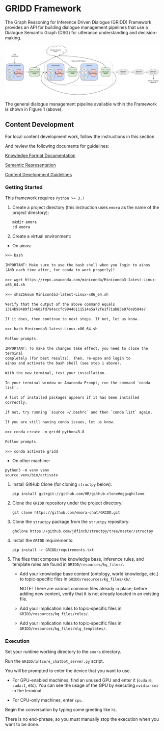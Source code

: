 # GRIDD Framework

The Graph Reasoning for Inference Driven Dialogue (GRIDD) Framework provides an API 
for building dialogue management pipelines that use a Dialogue Semantic Graph (DSG) for 
utterance understanding and decision-making.

![](docs/img/gridd_diagram.svg)

The general dialogue management pipeline available within the Framework 
is shown in Figure 1 (above).  

## Content Development

For local content development work, follow the instructions in this section.

And review the following documents for guidelines:

[Knowledge Format Documentation](https://docs.google.com/document/d/1mfdZIY09JwZ-DN4eBmIpxQ9phItEbrJqD5d1QtFKBN8/edit?usp=sharing)

[Semantic Representation](https://github.com/emora-chat/GRIDD/blob/main/docs/SemanticRepresentation.md)

[Content Development Guidelines](https://github.com/emora-chat/GRIDD/wiki/Content-Development-Guidelines)

### Getting Started

This framework requires `Python >= 3.7`

1. Create a project directory (this instruction uses `emora` as the name of the project directory):
   ```
   mkdir emora
   cd emora
   ```
1. Create a virtual environment:

* On ainos:

```
>>> bash

IMPORTANT: Make sure to use the bash shell when you login to ainos 
(AND each time after, for conda to work properly)!

>>> wget https://repo.anaconda.com/miniconda/Miniconda3-latest-Linux-x86_64.sh

>>> sha256sum Miniconda3-latest-Linux-x86_64.sh

Verify that the output of the above command equals 
1314b90489f154602fd794accfc90446111514a5a72fe1f71ab83e07de9504a7

If it does, then continue to next steps. If not, let us know.

>>> bash Miniconda3-latest-Linux-x86_64.sh

Follow prompts.

IMPORTANT: To make the changes take effect, you need to close the terminal 
completely (for best results). Then, re-open and login to 
ainos and activate the bash shell (see step 1 above).

With the new terminal, test your installation. 

In your terminal window or Anaconda Prompt, run the command `conda list`. 

A list of installed packages appears if it has been installed correctly.

If not, try running `source ~/.bashrc` and then `conda list` again.

If you are still having conda issues, let us know.

>>> conda create -n gridd python=3.8

Follow prompts.

>>> conda activate gridd
```

* On other machine:

```
python3 -m venv venv
source venv/bin/activate
```

1. Install GitHub Clone (for cloning `structpy` below):
   ```
   pip install git+git://github.com/HR/github-clone#egg=ghclone
   ```
1. Clone the `GRIDD` repository under the project directory:
   ```
   git clone https://github.com/emora-chat/GRIDD.git
   ```
1. Clone the `structpy` package from the `structpy` repository:
   ```
   ghclone https://github.com/jdfinch/structpy/tree/master/structpy
   ```
1. Install the `GRIDD` requirements:
   ```
   pip install -r GRIDD/requirements.txt
   ```
1. The files that compose the knowledge base, inference rules, and template rules are found in 
   `GRIDD/resources/kg_files/`.

   * Add your knowledge base content (ontology, world knowledge, etc.) to topic-specific files in 
     `GRIDD/resources/kg_files/kb/`.
        
     NOTE! There are various common files already in place; before adding new content, verify that it is not already located in an existing file.
   
   * Add your implication rules to topic-specific files in `GRIDD/resources/kg_files/rules/`.
   
   * Add your implication rules to topic-specific files in `GRIDD/resources/kg_files/nlg_templates/`.


### Execution

Set your runtime working directory to the `emora` directory.

Run the `GRIDD/intcore_chatbot_server.py` script.

You will be prompted to enter the device that you want to use. 

* For GPU-enabled machines, find an unused GPU and enter it (`cuda:0`, `cuda:1`, etc). 
You can see the usage of the GPU by executing `nvidia-smi` in the terminal.

* For CPU-only machines, enter `cpu`.

Begin the conversation by typing some greeting like `hi`.

There is no end-phrase, so you must manually stop the execution when you want to be done.


